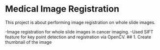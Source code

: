 # Medical Image Registration
<p> This project is about performing image registration on whole slide images.</p>
-Image registration for whole slide images in cancer imaging.
-Used SIFT feature for key point detection and registration via
OpenCV.
## 1. Create thumbnail of the image
<p> 
